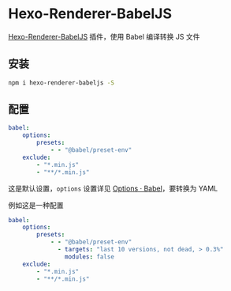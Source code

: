 # Hexo-Renderer-BabelJS

[Hexo-Renderer-BabelJS](https://github.com/argvchs/hexo-renderer-babeljs) 插件，使用 Babel 编译转换 JS 文件

## 安装

```bash
npm i hexo-renderer-babeljs -S
```

## 配置

```yaml
babel:
    options:
        presets:
            - - "@babel/preset-env"
    exclude:
        - "*.min.js"
        - "**/*.min.js"
```

这是默认设置，`options` 设置详见 [Options · Babel](https://babel.dev/docs/en/options)，要转换为 YAML

例如这是一种配置

```yaml
babel:
    options:
        presets:
            - - "@babel/preset-env"
              - targets: "last 10 versions, not dead, > 0.3%"
                modules: false
    exclude:
        - "*.min.js"
        - "**/*.min.js"
```
